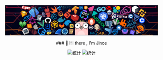 <p><img src="images/bg.png" alt="bg"></p>
<p align="center">### 👏 Hi there , I'm Jince</p>
<div align="center">
  <img src="https://github-readme-stats.vercel.app/api?username=jince-boy&show_icons=true&theme=radical" alt="统计" height="150px">
  <img src="https://github-readme-stats.vercel.app/api/top-langs/?username=jince-boy&layout=compact&theme=tokyonight" alt="统计" height="150px">
</div>
